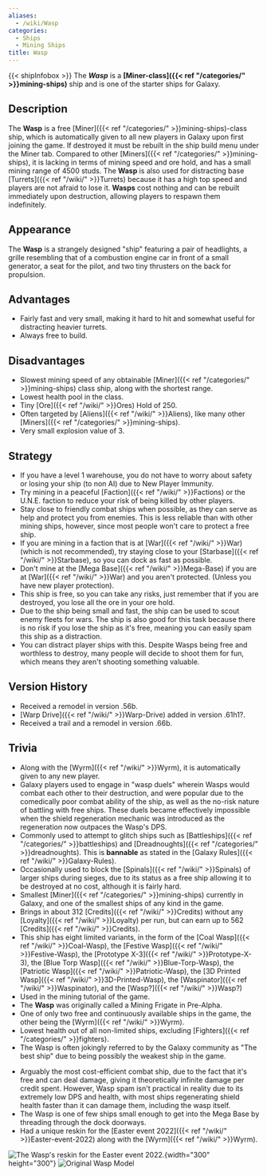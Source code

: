 ```yaml
---
aliases:
  - /wiki/Wasp
categories:
  - Ships
  - Mining Ships
title: Wasp
---
```


{{< shipInfobox >}} The **_Wasp_** is a **[Miner-class]({{< ref "/categories/" >}}mining-ships)** ship and is one of the starter ships for Galaxy.

## Description

The **Wasp** is a free [Miner]({{< ref "/categories/" >}}mining-ships)-class ship, which is automatically given to all new players in Galaxy upon first joining the game. If destroyed it must be rebuilt in the ship build menu under the Miner tab. Compared to other [Miners]({{< ref "/categories/" >}}mining-ships), it is lacking in terms of mining speed and ore hold, and has a small mining range of 4500 studs. The **Wasp** is also used for distracting base [Turrets]({{< ref "/wiki/" >}}Turrets) because it has a high top speed and players are not afraid to lose it. **Wasps** cost nothing and can be rebuilt immediately upon destruction, allowing players to respawn them indefinitely.

## Appearance

The **Wasp** is a strangely designed "ship" featuring a pair of headlights, a grille resembling that of a combustion engine car in front of a small generator, a seat for the pilot, and two tiny thrusters on the back for propulsion.

## Advantages

- Fairly fast and very small, making it hard to hit and somewhat useful for distracting heavier turrets.
- Always free to build.

## Disadvantages

- Slowest mining speed of any obtainable [Miner]({{< ref "/categories/" >}}mining-ships) class ship, along with the shortest range.
- Lowest health pool in the class.
- Tiny [Ore]({{< ref "/wiki/" >}}Ores) Hold of 250.
- Often targeted by [Aliens]({{< ref "/wiki/" >}}Aliens), like many other [Miners]({{< ref "/categories/" >}}mining-ships).
- Very small explosion value of 3.

## Strategy

- If you have a level 1 warehouse, you do not have to worry about safety or losing your ship (to non AI) due to New Player Immunity.
- Try mining in a peaceful [Faction]({{< ref "/wiki/" >}}Factions) or the U.N.E. faction to reduce your risk of being killed by other players.
- Stay close to friendly combat ships when possible, as they can serve as help and protect you from enemies. This is less reliable than with other mining ships, however, since most people won't care to protect a free ship.
- If you are mining in a faction that is at [War]({{< ref "/wiki/" >}}War) (which is not recommended), try staying close to your [Starbase]({{< ref "/wiki/" >}}Starbase), so you can dock as fast as possible.
- Don't mine at the [Mega Base]({{< ref "/wiki/" >}}Mega-Base) if you are at [War]({{< ref "/wiki/" >}}War) and you aren't protected. (Unless you have new player protection).
- This ship is free, so you can take any risks, just remember that if you are destroyed, you lose all the ore in your ore hold.
- Due to the ship being small and fast, the ship can be used to scout enemy fleets for wars. The ship is also good for this task because there is no risk if you lose the ship as it's free, meaning you can easily spam this ship as a distraction.
- You can distract player ships with this. Despite Wasps being free and worthless to destroy, many people will decide to shoot them for fun, which means they aren't shooting something valuable.

## Version History

- Received a remodel in version .56b.
- [Warp Drive]({{< ref "/wiki/" >}}Warp-Drive) added in version .61h1?.
- Received a trail and a remodel in version .66b.

## Trivia

- Along with the [Wyrm]({{< ref "/wiki/" >}}Wyrm), it is automatically given to any new player.
- Galaxy players used to engage in "wasp duels" wherein Wasps would combat each other to their destruction, and were popular due to the comedically poor combat ability of the ship, as well as the no-risk nature of battling with free ships. These duels became effectively impossible when the shield regeneration mechanic was introduced as the regeneration now outpaces the Wasp's DPS.
- Commonly used to attempt to glitch ships such as [Battleships]({{< ref "/categories/" >}}battleships) and [Dreadnoughts]({{< ref "/categories/" >}}dreadnoughts). This is **bannable** as stated in the [Galaxy Rules]({{< ref "/wiki/" >}}Galaxy-Rules).
- Occasionally used to block the [Spinals]({{< ref "/wiki/" >}}Spinals) of larger ships during sieges, due to its status as a free ship allowing it to be destroyed at no cost, although it is fairly hard.
- Smallest [Miner]({{< ref "/categories/" >}}mining-ships) currently in Galaxy, and one of the smallest ships of any kind in the game.
- Brings in about 312 [Credits]({{< ref "/wiki/" >}}Credits) without any [Loyalty]({{< ref "/wiki/" >}}Loyalty) per run, but can earn up to 562 [Credits]({{< ref "/wiki/" >}}Credits).
- This ship has eight limited variants, in the form of the [Coal Wasp]({{< ref "/wiki/" >}}Coal-Wasp), the [Festive Wasp]({{< ref "/wiki/" >}}Festive-Wasp), the [Prototype X-3]({{< ref "/wiki/" >}}Prototype-X-3), the [Blue Torp Wasp]({{< ref "/wiki/" >}}Blue-Torp-Wasp), the [Patriotic Wasp]({{< ref "/wiki/" >}}Patriotic-Wasp), the [3D Printed Wasp]({{< ref "/wiki/" >}}3D-Printed-Wasp), the [Waspinator]({{< ref "/wiki/" >}}Waspinator), and the [Wasp?]({{< ref "/wiki/" >}}Wasp?)
- Used in the mining tutorial of the game.
- The **Wasp** was originally called a Mining Frigate in Pre-Alpha.
- One of only two free and continuously available ships in the game, the other being the [Wyrm]({{< ref "/wiki/" >}}Wyrm).
- Lowest health out of all non-limited ships, excluding [Fighters]({{< ref "/categories/" >}}fighters).
- The Wasp is often jokingly referred to by the Galaxy community as "The best ship" due to being possibly the weakest ship in the game.

<!-- -->

- Arguably the most cost-efficient combat ship, due to the fact that it's free and can deal damage, giving it theoretically infinite damage per credit spent. However, Wasp spam isn't practical in reality due to its extremely low DPS and health, with most ships regenerating shield health faster than it can damage them, including the wasp itself.
- The Wasp is one of few ships small enough to get into the Mega Base by threading through the dock doorways.
- Had a unique reskin for the [Easter event 2022]({{< ref "/wiki/" >}}Easter-event-2022) along with the [Wyrm]({{< ref "/wiki/" >}}Wyrm).

![The Wasp's reskin for the Easter event
2022.](Easter_2022_Wasp.png "The Wasp's reskin for the Easter event 2022."){width="300" height="300"} ![Original Wasp
Model](Old_wasp_model.png "Original Wasp Model")
